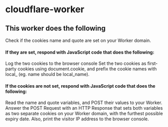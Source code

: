 # cloudflare-worker

## This worker does the following

Check if the cookies name and quote are set on your Worker domain.

#### If they are set, respond with JavaScript code that does the following:

Log the two cookies to the browser console
Set the two cookies as first-party cookies using document.cookie, and prefix the cookie names with local_ (eg. name should be local_name).


#### If the cookies are not set, respond with JavaScript code that does the following:

Read the name and quote variables, and POST their values to your Worker.
Answer the POST Request with an HTTP Response that sets both variables as two separate cookies on your Worker domain, with the furthest possible expiry date. Also, print the visitor IP address to the browser console.
